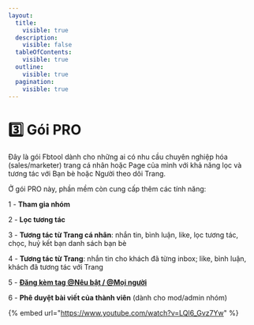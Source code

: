 ```yaml
---
layout:
  title:
    visible: true
  description:
    visible: false
  tableOfContents:
    visible: true
  outline:
    visible: true
  pagination:
    visible: true
---
```


# 3️⃣ Gói PRO

Đây là gói Fbtool dành cho những ai có nhu cầu chuyên nghiệp hóa (sales/marketer) trang cá nhân hoặc Page của mình với khả năng lọc và tương tác với Bạn bè hoặc Người theo dõi Trang.

Ở gói PRO này, phần mềm còn cung cấp thêm các tính năng:

1 - **Tham gia nhóm**

2 - **Lọc tương tác**

3 - **Tương tác từ Trang cá nhân**: nhắn tin, bình luận, like, lọc tương tác, chọc, huỷ kết bạn danh sách bạn bè

4 - **Tương tác từ Trang**: nhắn tin cho khách đã từng inbox; like, bình luận, khách đã tương tác với Trang

5 - [**Đăng kèm tag @Nêu bật / @Mọi người**](tinh-nang.md#id-12.-dang-bai-kem-neu-bat-moi-nguoi)

6 - **Phê duyệt bài viết của thành viên** (dành cho mod/admin nhóm)

{% embed url="https://www.youtube.com/watch?v=LQl6_Gvz7Yw" %}

